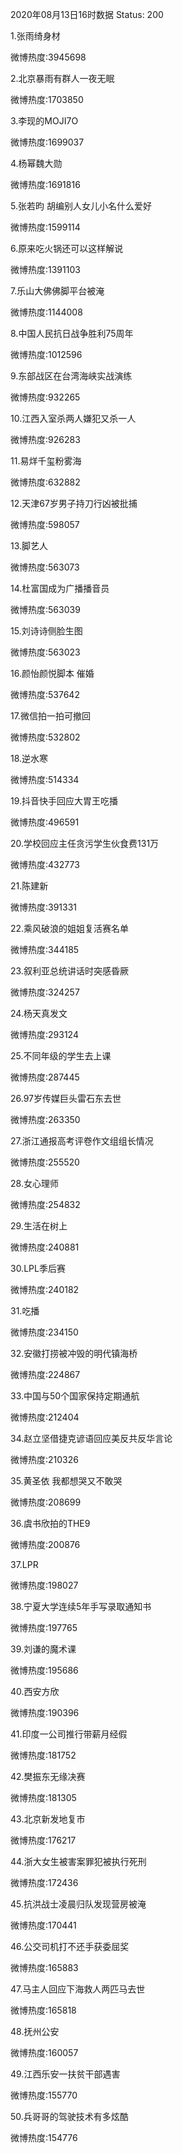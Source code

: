 2020年08月13日16时数据
Status: 200

1.张雨绮身材

微博热度:3945698

2.北京暴雨有群人一夜无眠

微博热度:1703850

3.李现的MOJI7O

微博热度:1699037

4.杨幂魏大勋

微博热度:1691816

5.张若昀 胡编别人女儿小名什么爱好

微博热度:1599114

6.原来吃火锅还可以这样解说

微博热度:1391103

7.乐山大佛佛脚平台被淹

微博热度:1144008

8.中国人民抗日战争胜利75周年

微博热度:1012596

9.东部战区在台湾海峡实战演练

微博热度:932265

10.江西入室杀两人嫌犯又杀一人

微博热度:926283

11.易烊千玺粉雾海

微博热度:632882

12.天津67岁男子持刀行凶被批捕

微博热度:598057

13.脚艺人

微博热度:563073

14.杜富国成为广播播音员

微博热度:563039

15.刘诗诗侧脸生图

微博热度:563023

16.颜怡颜悦脚本 催婚

微博热度:537642

17.微信拍一拍可撤回

微博热度:532802

18.逆水寒

微博热度:514334

19.抖音快手回应大胃王吃播

微博热度:496591

20.学校回应主任贪污学生伙食费131万

微博热度:432773

21.陈建新

微博热度:391331

22.乘风破浪的姐姐复活赛名单

微博热度:344185

23.叙利亚总统讲话时突感昏厥

微博热度:324257

24.杨天真发文

微博热度:293124

25.不同年级的学生去上课

微博热度:287445

26.97岁传媒巨头雷石东去世

微博热度:263350

27.浙江通报高考评卷作文组组长情况

微博热度:255520

28.女心理师

微博热度:254832

29.生活在树上

微博热度:240881

30.LPL季后赛

微博热度:240182

31.吃播

微博热度:234150

32.安徽打捞被冲毁的明代镇海桥

微博热度:224867

33.中国与50个国家保持定期通航

微博热度:212404

34.赵立坚借捷克谚语回应美反共反华言论

微博热度:210326

35.黄圣依 我都想哭又不敢哭

微博热度:208699

36.虞书欣拍的THE9

微博热度:200876

37.LPR

微博热度:198027

38.宁夏大学连续5年手写录取通知书

微博热度:197765

39.刘谦的魔术课

微博热度:195686

40.西安方欣

微博热度:190396

41.印度一公司推行带薪月经假

微博热度:181752

42.樊振东无缘决赛

微博热度:181305

43.北京新发地复市

微博热度:176217

44.浙大女生被害案罪犯被执行死刑

微博热度:172436

45.抗洪战士凌晨归队发现营房被淹

微博热度:170441

46.公交司机打不还手获委屈奖

微博热度:165883

47.马主人回应下海救人两匹马去世

微博热度:165818

48.抚州公安

微博热度:160057

49.江西乐安一扶贫干部遇害

微博热度:155770

50.兵哥哥的驾驶技术有多炫酷

微博热度:154776

